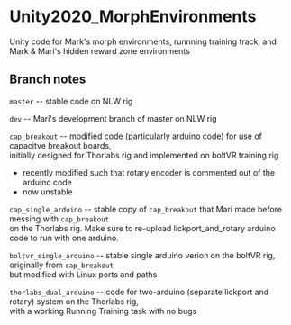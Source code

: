 # Unity2020_MorphEnvironments

Unity code for Mark's morph environments, runnning training track, and Mark & Mari's hidden reward zone environments

## Branch notes

`master` -- stable code on NLW rig

`dev` -- Mari's development branch of master on NLW rig

`cap_breakout` -- modified code (particularly arduino code) for use of capacitve breakout boards,  \
initially designed for Thorlabs rig and implemented on boltVR training rig
- recently modified such that rotary encoder is commented out of the arduino code
- now unstable

`cap_single_arduino` -- stable copy of `cap_breakout` that Mari made before messing with `cap_breakout`  \
on the Thorlabs rig. Make sure to re-upload lickport_and_rotary arduino code to run with one arduino.

`boltvr_single_arduino` -- stable single arduino verion on the boltVR rig, originally from `cap_breakout`  \
but modified with Linux ports and paths

`thorlabs_dual_arduino` -- code for two-arduino (separate lickport and rotary) system on the Thorlabs rig,  \
with a working Running Training task with no bugs

